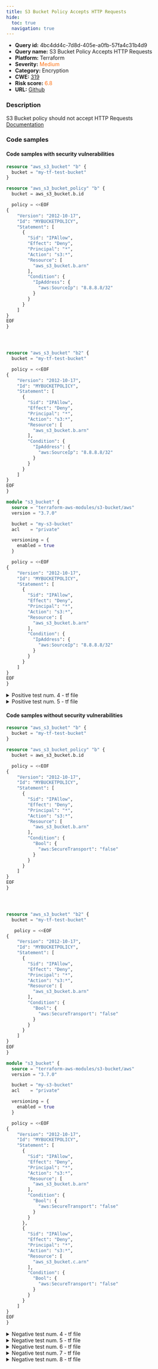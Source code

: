 ```yaml
---
title: S3 Bucket Policy Accepts HTTP Requests
hide:
  toc: true
  navigation: true
---
```


<style>
  .highlight .hll {
    background-color: #ff171742;
  }
  .md-content {
    max-width: 1100px;
    margin: 0 auto;
  }
</style>

-   **Query id:** 4bc4dd4c-7d8d-405e-a0fb-57fa4c31b4d9
-   **Query name:** S3 Bucket Policy Accepts HTTP Requests
-   **Platform:** Terraform
-   **Severity:** <span style="color:#ff7213">Medium</span>
-   **Category:** Encryption
-   **CWE:** <a href="https://cwe.mitre.org/data/definitions/319.html" onclick="newWindowOpenerSafe(event, 'https://cwe.mitre.org/data/definitions/319.html')">319</a>
-   **Risk score:** <span style="color:#ff7213">6.8</span>
-   **URL:** [Github](https://github.com/Checkmarx/kics/tree/master/assets/queries/terraform/aws/s3_bucket_policy_accepts_http_requests)

### Description
S3 Bucket policy should not accept HTTP Requests<br>
[Documentation](https://registry.terraform.io/providers/hashicorp/aws/latest/docs/resources/s3_bucket_policy#policy)

### Code samples
#### Code samples with security vulnerabilities
```tf title="Positive test num. 1 - tf file" hl_lines="8"
resource "aws_s3_bucket" "b" {
  bucket = "my-tf-test-bucket"
}

resource "aws_s3_bucket_policy" "b" {
  bucket = aws_s3_bucket.b.id

  policy = <<EOF
{
    "Version": "2012-10-17",
    "Id": "MYBUCKETPOLICY",
    "Statement": [
      {
        "Sid": "IPAllow",
        "Effect": "Deny",
        "Principal": "*",
        "Action": "s3:*",
        "Resource": [
          "aws_s3_bucket.b.arn"
        ],
        "Condition": {
          "IpAddress": {
            "aws:SourceIp": "8.8.8.8/32"
          }
        }
      }
    ]
}
EOF
}





```
```tf title="Positive test num. 2 - tf file" hl_lines="4"
resource "aws_s3_bucket" "b2" {
  bucket = "my-tf-test-bucket"

  policy = <<EOF
{
    "Version": "2012-10-17",
    "Id": "MYBUCKETPOLICY",
    "Statement": [
      {
        "Sid": "IPAllow",
        "Effect": "Deny",
        "Principal": "*",
        "Action": "s3:*",
        "Resource": [
          "aws_s3_bucket.b.arn"
        ],
        "Condition": {
          "IpAddress": {
            "aws:SourceIp": "8.8.8.8/32"
          }
        }
      }
    ]
}
EOF
}

```
```tf title="Positive test num. 3 - tf file" hl_lines="12"
module "s3_bucket" {
  source = "terraform-aws-modules/s3-bucket/aws"
  version = "3.7.0"

  bucket = "my-s3-bucket"
  acl    = "private"

  versioning = {
    enabled = true
  }

  policy = <<EOF
{
    "Version": "2012-10-17",
    "Id": "MYBUCKETPOLICY",
    "Statement": [
      {
        "Sid": "IPAllow",
        "Effect": "Deny",
        "Principal": "*",
        "Action": "s3:*",
        "Resource": [
          "aws_s3_bucket.b.arn"
        ],
        "Condition": {
          "IpAddress": {
            "aws:SourceIp": "8.8.8.8/32"
          }
        }
      }
    ]
}
EOF
}

```
<details><summary>Positive test num. 4 - tf file</summary>

```tf hl_lines="32"

data "aws_iam_policy_document" "pos4" {

  statement {
    effect = "Deny"

    principals {
      type        = "*"
      identifiers = ["*"]
    }

    actions = [
      "s3:*",
    ]


    resources = [
      "arn:aws:s3:::a/*",
      "arn:aws:s3:::a",
    ]
    condition {
      test     = "Bool"
      variable = "aws:SecureTransport"
      values   = ["true"]
    }
  }
}


resource "aws_s3_bucket" "pos4" {
  bucket = "a"
  policy = data.aws_iam_policy_document.pos4.json
}

```
</details>
<details><summary>Positive test num. 5 - tf file</summary>

```tf hl_lines="32"

data "aws_iam_policy_document" "pos5" {

  statement {
    effect = "Allow"

    principals {
      type        = "*"
      identifiers = ["*"]
    }

    actions = [
      "s3:*",
    ]


    resources = [
      "arn:aws:s3:::a/*",
      "arn:aws:s3:::a",
    ]
    condition {
      test     = "Bool"
      variable = "aws:SecureTransport"
      values   = ["false"]
    }
  }
}


resource "aws_s3_bucket" "pos5" {
  bucket = "a"
  policy = data.aws_iam_policy_document.pos5.json
}

```
</details>


#### Code samples without security vulnerabilities
```tf title="Negative test num. 1 - tf file"
resource "aws_s3_bucket" "b" {
  bucket = "my-tf-test-bucket"
}

resource "aws_s3_bucket_policy" "b" {
  bucket = aws_s3_bucket.b.id

  policy = <<EOF
{
    "Version": "2012-10-17",
    "Id": "MYBUCKETPOLICY",
    "Statement": [
      {
        "Sid": "IPAllow",
        "Effect": "Deny",
        "Principal": "*",
        "Action": "s3:*",
        "Resource": [
          "aws_s3_bucket.b.arn"
        ],
        "Condition": {
          "Bool": {
            "aws:SecureTransport": "false"
          }
        }
      }
    ]
}
EOF
}





```
```tf title="Negative test num. 2 - tf file"
resource "aws_s3_bucket" "b2" {
  bucket = "my-tf-test-bucket"

   policy = <<EOF
{
    "Version": "2012-10-17",
    "Id": "MYBUCKETPOLICY",
    "Statement": [
      {
        "Sid": "IPAllow",
        "Effect": "Deny",
        "Principal": "*",
        "Action": "s3:*",
        "Resource": [
          "aws_s3_bucket.b.arn"
        ],
        "Condition": {
          "Bool": {
            "aws:SecureTransport": "false"
          }
        }
      }
    ]
}
EOF
}

```
```tf title="Negative test num. 3 - tf file"
module "s3_bucket" {
  source = "terraform-aws-modules/s3-bucket/aws"
  version = "3.7.0"

  bucket = "my-s3-bucket"
  acl    = "private"

  versioning = {
    enabled = true
  }

  policy = <<EOF
{
    "Version": "2012-10-17",
    "Id": "MYBUCKETPOLICY",
    "Statement": [
      {
        "Sid": "IPAllow",
        "Effect": "Deny",
        "Principal": "*",
        "Action": "s3:*",
        "Resource": [
          "aws_s3_bucket.b.arn"
        ],
        "Condition": {
          "Bool": {
            "aws:SecureTransport": "false"
          }
        }
      },
      {
        "Sid": "IPAllow",
        "Effect": "Deny",
        "Principal": "*",
        "Action": "s3:*",
        "Resource": [
          "aws_s3_bucket.c.arn"
        ],
        "Condition": {
          "Bool": {
            "aws:SecureTransport": "false"
          }
        }
      }
    ]
}
EOF
}

```
<details><summary>Negative test num. 4 - tf file</summary>

```tf
module "s3_bucket" {
  source = "terraform-aws-modules/s3-bucket/aws"
  version = "3.7.0"

  bucket = "my-s3-bucket"
  acl    = "private"

  versioning = {
    enabled = true
  }

  policy = <<EOF
{
    "Version": "2012-10-17",
    "Id": "MYBUCKETPOLICY",
    "Statement": [
      {
        "Sid": "IPAllow",
        "Effect": "Allow",
        "Principal": "*",
        "Action": "s3:*",
        "Resource": [
          "aws_s3_bucket.b.arn"
        ],
        "Condition": {
          "Bool": {
            "aws:SecureTransport": "true"
          }
        }
      }
    ]
}
EOF
}

```
</details>
<details><summary>Negative test num. 5 - tf file</summary>

```tf

data "aws_iam_policy_document" "neg5" {

  statement {
    effect = "Deny"

    principals {
      type        = "*"
      identifiers = ["*"]
    }

    actions = [
      "s3:*",
    ]


    resources = [
      "arn:aws:s3:::a/*",
      "arn:aws:s3:::a",
    ]
    condition {
      test     = "Bool"
      variable = "aws:SecureTransport"
      values   = ["false"]
    }
  }
}


resource "aws_s3_bucket" "neg5" {
  bucket = "a"
  policy = data.aws_iam_policy_document.neg5.json
}

```
</details>
<details><summary>Negative test num. 6 - tf file</summary>

```tf

data "aws_iam_policy_document" "neg6" {

  statement {
    effect = "Allow"

    principals {
      type        = "*"
      identifiers = ["*"]
    }

    actions = [
      "s3:*",
    ]


    resources = [
      "arn:aws:s3:::a/*",
      "arn:aws:s3:::a",
    ]
    condition {
      test     = "Bool"
      variable = "aws:SecureTransport"
      values   = ["true"]
    }
  }
}


resource "aws_s3_bucket" "neg6" {
  bucket = "a"
  policy = data.aws_iam_policy_document.neg6.json
}

```
</details>
<details><summary>Negative test num. 7 - tf file</summary>

```tf
resource "aws_s3_bucket" "negative7" {
  bucket = "my-tf-test-bucket"

  tags = {
    Name        = "My bucket"
    Environment = "Dev"
  }
}

data "aws_iam_policy_document" "policy" {
  statement {
    sid    = "https"
    effect = "Deny"
    principals {
      type        = "*"
      identifiers = ["*"]
    }
    actions = [
      "s3:*"
    ]
    resources = [
      aws_s3_bucket.negative7.arn,
      "${aws_s3_bucket.negative7.arn}/*"
    ]
    condition {
      test     = "Bool"
      variable = "aws:SecureTransport"
      values = [
        "false"
      ]
    }
  }
}


resource "aws_s3_bucket_policy" "bucket_policy" {
  bucket = aws_s3_bucket.negative7.id
  policy = data.aws_iam_policy_document.policy.json
}

```
</details>
<details><summary>Negative test num. 8 - tf file</summary>

```tf
locals {
  support_site_bucket_name = "support-site-${var.stack}-${var.environment}${var.bucket_name_suffix}"
}

resource "aws_s3_bucket" "support_site_app_bucket" {
  force_destroy = var.destroyable_env
  bucket        = local.support_site_bucket_name
}

resource "aws_cloudfront_origin_access_identity" "support_site_origin_access_identity" {}

data "aws_iam_policy_document" "support_site_bucket_policy_document" {
  version = "2012-10-17"

  statement {
    sid       = "DenyNonSecureTransport"
    effect    = "Deny"
    actions   = ["s3:*"]
    resources = [
      "arn:aws:s3:::${local.support_site_bucket_name}/*"
    ]

    condition {
      test     = "Bool"
      variable = "aws:SecureTransport"
      values   = ["false"]
    }

    principals {
      type        = "AWS"
      identifiers = ["*"]
    }
  }

  statement {
    sid     = "AllowCloudFrontAccess"
    effect  = "Allow"
    actions = ["s3:GetObject"]
    principals {
      type        = "AWS"
      identifiers = [aws_cloudfront_origin_access_identity.support_site_origin_access_identity.iam_arn]
    }
    resources = [
      "arn:aws:s3:::${local.support_site_bucket_name}/*"
    ]
    condition {
      test     = "Bool"
      variable = "aws:SecureTransport"
      values   = ["true"]
    }
  }
}

resource "aws_s3_bucket_policy" "support_site_app_bucket_policy" {
  depends_on = [aws_s3_bucket.support_site_app_bucket]
  bucket     = aws_s3_bucket.support_site_app_bucket.id
  policy     = data.aws_iam_policy_document.support_site_bucket_policy_document.json
}

```
</details>

